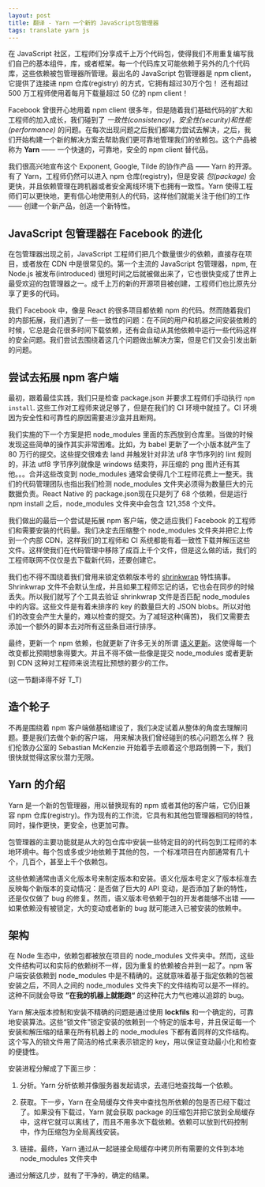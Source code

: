 ```yaml
---
layout: post
title: 翻译 - Yarn 一个新的 JavaScript包管理器
tags: translate yarn js
---
```


在 JavaScript 社区，工程师们分享成千上万个代码包，使得我们不用重复编写我们自己的基本组件，库，或者框架。每一个代码库又可能依赖于另外的几个代码库，这些依赖被包管理器所管理。最出名的 JavaScript 包管理器是 npm client， 它提供了连接进 npm 仓库(registry) 的方式，它拥有超过30万个包！ 还有超过 500 万工程师使用着每月下载量超过 50 亿的 npm client！

Facebook 曾很开心地用着 npm client 很多年，但是随着我们基础代码的扩大和工程师的加入成长，我们碰到了 *一致性(consistency)*，*安全性(security)*和*性能(performance)* 的问题。在每次出现问题之后我们都竭力尝试去解决，之后，我们开始构建一个新的解决方案去帮助我们更可靠地管理我们的依赖包。这个产品被称为 **Yarn** —— 一个快速的，可靠地，安全的 npm client 替代品。

我们很高兴地宣布这个 Exponent, Google, Tilde 的协作产品 —— Yarn 的开源。有了 Yarn，工程师仍然可以进入 npm 仓库(registry)，但是安装 *包(package)* 会更快，并且依赖管理在跨机器或者安全离线环境下也拥有一致性。Yarn 使得工程师们可以更快地，更有信心地使用别人的代码，这样他们就能关注于他们的工作 —— 创建一个新产品，创造一个新特性。

## JavaScript 包管理器在 Facebook 的进化

在包管理器出现之前，JavaScript 工程师们把几个数量很少的依赖，直接存在项目，或者放在 CDN 中是很常见的。第一个主流的 JavaScript 包管理器，npm, 在 Node.js 被发布(introduced) 很短时间之后就被做出来了，它也很快变成了世界上最受欢迎的包管理器之一。成千上万的新的开源项目被创建，工程师们也比原先分享了更多的代码。

我们 Facebook 中，像是 React 的很多项目都依赖 npm 的代码。然而随着我们的内部拓展，我们遇到了一些一致性的问题：在不同的用户和机器之间安装依赖的时候，它总是会花很多时间下载依赖，还有会自动从其他依赖中运行一些代码这样的安全问题。我们尝试去围绕着这几个问题做出解决方案，但是它们又会引发出新的问题。

## 尝试去拓展 npm 客户端

最初，跟着最佳实践，我们只是检查 package.json 并要求工程师们手动执行 `npm install`. 这些工作对工程师来说足够了，但是在我们的 CI 环境中就挂了。CI 环境因为安全性和可靠性的原因需要进沙盒并且断网。

我们实施的下一个方案是把 node_modules 里面的东西放到仓库里。当做的时候发现这些简单的操作其实非常困难。比如，为 babel 更新了一个小版本就产生了 80 万行的提交。这些提交很难去 land 并触发针对非法 uf8 字节序列的 lint 规则的，非法 utf8 字节序列就像是 windows 结束符，非压缩的 png 图片还有其他。。。合并这些改变到 node_modules 通常会使得几个工程师花费上一整天。我们的代码管理团队也指出我们检测 node_modules 文件夹必须得为数量巨大的元数据负责。React Native 的 package.json现在只是列了 68 个依赖，但是运行 npm install 之后，node_modules 文件夹中会包含 121,358 个文件。

我们做出的最后一个尝试是拓展 npm 客户端，使之适应我们 Facebook 的工程师们和需要安装的代码量。我们决定去压缩整个 node_modules 文件夹并把它上传到一个内部 CDN，这样我们的工程师和 CI 系统都能有着一致性下载并解压这些文件。这样使我们在代码管理中移除了成百上千个文件，但是这么做的话，我们的工程师联网不仅仅是去下载新代码，还要创建它。

我们也不得不围绕着我们曾用来锁定依赖版本号的 [shrinkwrap](https://docs.npmjs.com/cli/shrinkwrap) 特性搞事。Shrinkwrap 文件不会默认生成，并且如果工程师忘记的话，它也会在同步的时候丢失。所以我们就写了个工具去验证 shrinkwrap 文件是否匹配 node_modules 中的内容。这些文件是有着未排序的 key 的数量巨大的 JSON blobs。所以对他们的改变会产生大量的，难以检查的提交。为了减轻这种(痛苦)， 我们又需要去添加一个额外的脚本去对所有这些条目进行排序。

最终，更新一个 npm 依赖，也就更新了许多无关的所谓 [语义更新](http://semver.org/)。这使得每一个改变都比预期想象得要大。并且不得不做一些像是提交 node_modules 或者更新到 CDN 这种对工程师来说流程比预想的要少的工作。

(这一节翻译得不好 T_T)

## 造个轮子

不再是围绕着 npm 客户端做基础建设了，我们决定试着从整体的角度去理解问题。要是我们去做个新的客户端， 用来解决我们曾经碰到的核心问题怎么样？ 我们伦敦办公室的 Sebastian McKenzie 开始着手去顺着这个思路倒腾一下，我们很快就觉得这家伙潜力无限。

## Yarn 的介绍

Yarn 是一个新的包管理器，用以替换现有的 npm 或者其他的客户端，它仍旧兼容 npm 仓库(registry)。作为现有的工作流，它具有和其他包管理器相同的特性，同时，操作更快，更安全，也更加可靠。

包管理器的主要功能就是从大的包仓库中安装一些特定目的的代码包到工程师的本地环境中。每个包或多或少地依赖于其他的包，一个标准项目在内部通常有几十个，几百个，甚至上千个依赖包。

这些依赖通常由语义化版本号来制定版本和安装。语义化版本号定义了版本标准去反映每个新版本的变动情况：是否做了巨大的 API 变动，是否添加了新的特性，还是仅仅做了 bug 的修复。然而，语义版本号依赖于包的开发者能够不出错 —— 如果依赖没有被锁定，大的变动或者新的 bug 就可能进入已被安装的依赖中。

## 架构

在 Node 生态中，依赖包都被放在项目的 node_modules 文件夹中。然而，这些文件结构可以和实际的依赖树不一样，因为重复的依赖被合并到一起了。npm 客户端安装依赖到 node_modules 中是不精确的。这就意味着基于指定依赖的包被安装之后，不同人之间的 node_modules 文件夹下的文件结构可以是不一样的。这种不同就会导致 **”在我的机器上就能跑“** 的这种花大力气也难以追踪的 bug。

Yarn 解决版本控制和安装不精确的问题是通过使用 **lockfils** 和一个确定的，可靠地安装算法。这些“锁文件”锁定安装的依赖到一个特定的版本号，并且保证每一个安装和解压缩的结果在所有机器上的 node_modules 下都有着同样的文件结构。这个写入的锁文件用了简洁的格式来表示锁定的 key，用以保证变动最小化和检查的便捷性。

安装进程分解成了下面三步：

1. 分析。Yarn 分析依赖并像服务器发起请求，去递归地查找每一个依赖。

2. 获取。下一步，Yarn 在全局缓存文件夹中查找包所依赖的包是否已经下载过了。如果没有下载过，Yarn 就会获取 package 的压缩包并把它放到全局缓存中，这样它就可以离线了，而且不用多次下载依赖。依赖可以放到代码控制中，作为压缩包为全局离线安装。

3. 链接。最终，Yarn 通过从一起链接全局缓存中拷贝所有需要的文件到本地 node_modules 文件夹中

通过分解这几步，就有了干净的，确定的结果。













